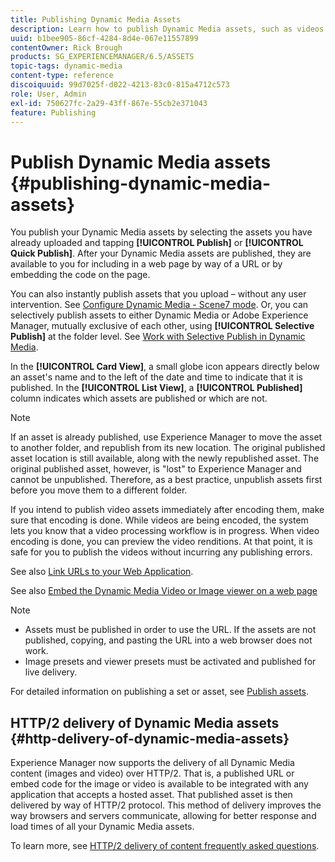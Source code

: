 ```yaml
---
title: Publishing Dynamic Media Assets
description: Learn how to publish Dynamic Media assets, such as videos and images, including the HTTP/2 delivery of such assets. 
uuid: b1bee905-86cf-4284-8d4e-067e11557899
contentOwner: Rick Brough
products: SG_EXPERIENCEMANAGER/6.5/ASSETS
topic-tags: dynamic-media
content-type: reference
discoiquuid: 99d7025f-d022-4213-83c0-815a4712c573
role: User, Admin
exl-id: 750627fc-2a29-43ff-867e-55cb2e371043
feature: Publishing
---
```

# Publish Dynamic Media assets {#publishing-dynamic-media-assets}

You publish your Dynamic Media assets by selecting the assets you have already uploaded and tapping **[!UICONTROL Publish]** or **[!UICONTROL Quick Publish]**. After your Dynamic Media assets are published, they are available to you for including in a web page by way of a URL or by embedding the code on the page.

You can also instantly publish assets that you upload &ndash; without any user intervention. See [Configure Dynamic Media - Scene7 mode](config-dms7.md).
Or, you can selectively publish assets to either Dynamic Media or Adobe Experience Manager, mutually exclusive of each other, using **[!UICONTROL Selective Publish]** at the folder level. See [Work with Selective Publish in Dynamic Media](/help/assets/selective-publishing.md).

In the **[!UICONTROL Card View]**, a small globe icon appears directly below an asset's name and to the left of the date and time to indicate that it is published. In the **[!UICONTROL List View]**, a **[!UICONTROL Published]** column indicates which assets are published or which are not.

>[!NOTE]
>
>If an asset is already published, use Experience Manager to move the asset to another folder, and republish from its new location. The original published asset location is still available, along with the newly republished asset. The original published asset, however, is "lost" to Experience Manager and cannot be unpublished. Therefore, as a best practice, unpublish assets first before you move them to a different folder.

If you intend to publish video assets immediately after encoding them, make sure that encoding is done. While videos are being encoded, the system lets you know that a video processing workflow is in progress. When video encoding is done, you can preview the video renditions. At that point, it is safe for you to publish the videos without incurring any publishing errors.

See also [Link URLs to your Web Application](linking-urls-to-yourwebapplication.md).

See also [Embed the Dynamic Media Video or Image viewer on a web page](embed-code.md)

>[!NOTE]
>
>* Assets must be published in order to use the URL. If the assets are not published, copying, and pasting the URL into a web browser does not work.
>* Image presets and viewer presets must be activated and published for live delivery.
>

For detailed information on publishing a set or asset, see [Publish assets](manage-assets.md).

## HTTP/2 delivery of Dynamic Media assets {#http-delivery-of-dynamic-media-assets}

Experience Manager now supports the delivery of all Dynamic Media content (images and video) over HTTP/2. That is, a published URL or embed code for the image or video is available to be integrated with any application that accepts a hosted asset. That published asset is then delivered by way of HTTP/2 protocol. This method of delivery improves the way browsers and servers communicate, allowing for better response and load times of all your Dynamic Media assets.

To learn more, see [HTTP/2 delivery of content frequently asked questions](/help/sites-administering/scene7-http2faq.md).
